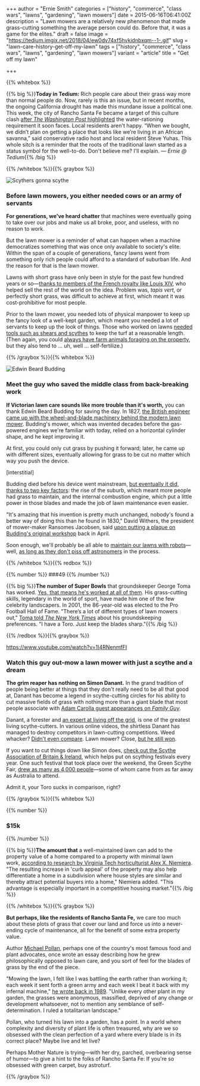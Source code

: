 +++
author = "Ernie Smith"
categories = ["history", "commerce", "class wars", "lawns", "gardening", "lawn mowers"]
date = 2015-06-16T06:41:00Z
description = "Lawn mowers are a relatively new phenomenon that made grass-cutting something the average person could do. Before that, it was a game for the elites."
draft = false
image = "https://tedium.imgix.net/2018/04/ew0dv74xf5hvkidnbxqm--1-.gif"
slug = "lawn-care-history-get-off-my-lawn"
tags = ["history", "commerce", "class wars", "lawns", "gardening", "lawn mowers"]
variant = "article"
title = "Get off my lawn"

+++

{{% whitebox %}}

{{% big %}}**Today in Tedium:** Rich people care about their grass way more than normal people do. Now, rarely is this an issue, but in recent months, the ongoing California drought has made this mundane issue a political one. This week, the city of Rancho Santa Fe became a target of this culture clash [after _The Washington Post_ highlighted](http://www.washingtonpost.com/national/rich-californians-youll-have-to-pry-the-hoses-from-our-cold-dead-hands/2015/06/13/fac6f998-0e39-11e5-9726-49d6fa26a8c6_story.html?hpid=z1) the water-rationing requirement it soon faces. Local residents aren't happy. “When we bought, we didn’t plan on getting a place that looks like we’re living in an African savanna,” said conservative radio host and local resident Steve Yuhas. This whole sitch is a reminder that the roots of the traditional lawn started as a status symbol for the well-to-do. Don't believe me? I'll explain. _— Ernie @ Tedium_{{% /big %}}

{{% /whitebox %}}{{% graybox %}}

![Scythers gonna scythe](https://tedium.imgix.net/2018/04/iolcbi0kqkgjz7ebauat.jpg)

### Before lawn mowers, you either needed cows or an army of servants

**For generations, we've heard chatter** that machines were eventually going to take over our jobs and make us all broke, poor, and useless, with no reason to work.

But the lawn mower is a reminder of what can happen when a machine democratizes something that was once only available to society's elite. Within the span of a couple of generations, fancy lawns went from something only rich people could afford to a standard of suburban life. And the reason for that is the lawn mower.

Lawns with short grass have only been in style for the past few hundred years or so—[thanks to members of the French royalty like Louis XIV](http://theweek.com/articles/483762/blades-glory-americas-love-affair-lawns), who helped sell the rest of the world on the idea. Problem was, _tapis vert_, or perfectly short grass, was difficult to achieve at first, which meant it was cost-prohibitive for most people.

Prior to the lawn mower, you needed lots of physical manpower to keep up the fancy look of a well-kept garden, which meant you needed a lot of servants to keep up the look of things. Those who worked on lawns [needed tools such as shears and scythes](http://www.usna.usda.gov/Education/History%20of%20Lawns.pdf) to keep the turf at a reasonable length. (Then again, you could [always have farm animals foraging on the property](https://www.planetnatural.com/organic-lawn-care-101/history/), but they also tend to … uh, well … self-fertilize.)

{{% /graybox %}}{{% whitebox %}}

![Edwin Beard Budding](https://tedium.imgix.net/2018/04/flgfv1co57wcfeqpo03c.jpg)

### Meet the guy who saved the middle class from back-breaking work

**If Victorian lawn care sounds like more trouble than it's worth,** you can thank Edwin Beard Budding for saving the day. In 1827, [the British engineer came up with the wheel-and-blade machinery behind the modern lawn mower](http://www.telegraph.co.uk/gardening/gardeningequipment/8698142/How-the-lawnmower-came-to-be.html). Budding's mower, which was invented decades before the gas-powered engines we're familiar with today, relied on a horizontal cylinder shape, and he kept improving it.

At first, you could only cut grass by pushing it forward; later, he came up with different sizes, eventually allowing for grass to be cut no matter which way you push the device.

[interstitial]

Budding died before his device went mainstream, [but eventually it did, thanks to two key factors](http://www.oldlawnmowerclub.co.uk/mowinfo/mowhist.htm): the rise of the suburb, which meant more people had grass to maintain, and the internal combustion engine, which put a little power in those blades and made the job of lawn maintenance even easier.

"It's amazing that his invention is pretty much unchanged, nobody's found a better way of doing this than he found in 1830," David Withers, the president of mower-maker Ransomes Jacobsen, said [upon putting a plaque on Budding's original workshop](http://www.bbc.com/news/uk-england-gloucestershire-32427078) back in April.

Soon enough, we'll probably be all able to [maintain our lawns with robots](http://www.bloomberg.com/bw/articles/2012-10-25/rise-of-the-lawn-cutting-machines)—well, [as long as they don't piss off astronomers](http://associationsnow.com/2015/04/robotic-lawn-mower-draws-astronomy-groups-ire/) in the process.

{{% /whitebox %}}{{% redbox %}}

{{% number %}}
###49
{{% /number %}}

{{% big %}}**The number of Super Bowls** that groundskeeper George Toma has worked. [Yes, that means he's worked at all of them](http://www.timesleader.com/news/local-news/151542749/). His grass-cutting skills, legendary in the world of sport, have made him one of the few celebrity landscapers. In 2001, the 86-year-old was elected to the Pro Football Hall of Fame. "There’s a lot of different types of lawn mowers out," [Toma told _The New York Times_](http://www.nytimes.com/2012/03/18/magazine/who-made-that-lawn-mower.html) about his groundskeeping preferences. "I have a Toro. Just keep the blades sharp."{{% /big %}}

{{% /redbox %}}{{% graybox %}}

https://www.youtube.com/watch?v=1I4RNenmfFI

### Watch this guy out-mow a lawn mower with just a scythe and a dream

**The grim reaper has nothing on Simon Danant.** In the grand tradition of people being better at things that they don't really need to be all that good at, Danant has become a legend in scythe-cutting circles for his ability to cut massive fields of grass with nothing more than a giant blade that most people associate with [Adam Carolla guest appearances on _Family Guy_](http://familyguy.wikia.com/wiki/Death).

Danant, a forester and [an expert at living off the grid](http://www.off-grid.net/people/living-fire-truck), is one of the greatest living scythe-cutters. In various online videos, the shirtless Danant has managed to destroy competitors in lawn-cutting competitions. Weed whacker? [Didn't even compare](https://www.youtube.com/watch?v=gsfIHiBB6xE). Lawn mower? Close, [but he still won](https://www.youtube.com/watch?v=1I4RNenmfFI).

If you want to cut things down like Simon does, [check out the Scythe Association of Britain & Ireland](http://scytheassociation.org/), which helps put on scything festivals every year. One such festival that took place over the weekend, the Green Scythe Fair, [drew as many as 4,000 people](http://www.westerngazette.co.uk/Thousands-descend-Thorney-Lakes-near-Muchelney/story-26695223-detail/story.html)—some of whom came from as far away as Australia to attend.

Admit it, your Toro sucks in comparison, right?

{{% /graybox %}}{{% whitebox %}}

{{% number %}}
### $15k
{{% /number %}}

{{% big %}}**The amount that** a well-maintained lawn can add to the property value of a home compared to a property with minimal lawn work, [according to research by Virginia Tech horticulturist Alex X. Niemiera](https://pubs.ext.vt.edu/426/426-087/426-087.html). "The resulting increase in 'curb appeal' of the property may also help differentiate a home in a subdivision where house styles are similar and thereby attract potential buyers into a home," Niemiera added. "This advantage is especially important in a competitive housing market."{{% /big %}}

{{% /whitebox %}}{{% graybox %}}

**But perhaps, like the residents of Rancho Santa Fe,** we care too much about these plots of grass that cover our land and force us into a never-ending cycle of maintenance, all for the benefit of some extra property value.

Author [Michael Pollan](http://michaelpollan.com/), perhaps one of the country's most famous food and plant advocates, once wrote an essay describing how he grew philosophically opposed to lawn care, and you sort of feel for the blades of grass by the end of the piece.

"Mowing the lawn, I felt like I was battling the earth rather than working it; each week it sent forth a green army and each week I beat it back with my infernal machine," [he wrote back in 1989](http://michaelpollan.com/articles-archive/why-mow-the-case-against-lawns/). "Unlike every other plant in my garden, the grasses were anonymous, massified, deprived of any change or development whatsoever, not to mention any semblance of self-determination. I ruled a totalitarian landscape."

Pollan, who turned his lawn into a garden, has a point. In a world where complexity and diversity of plant life is often treasured, why are we so obsessed with the clean perfection of a yard where every blade is in its correct place? Maybe live and let live?

Perhaps Mother Nature is trying—with her dry, parched, overbearing sense of humor—to give a hint to the folks of Rancho Santa Fe: If you're so obsessed with green carpet, buy astroturf.

{{% /graybox %}}